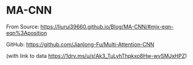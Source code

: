 # MA-CNN

From Source: https://liurui39660.github.io/Blog/MA-CNN/#mjx-eqn-eqn%3Aposition

GitHub: https://github.com/Jianlong-Fu/Multi-Attention-CNN

(with link to data https://1drv.ms/u/s!Ak3_TuLyhThpkxo8Hw-wvSMJxHPZ)

